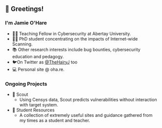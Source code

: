 
## 👋 Greetings!
 
### I'm Jamie O'Hare

- 👨‍💻 Teaching Fellow in Cybersecurity at Abertay University.
- 👨‍🎓 PhD student concentrating on the impacts of Internet-wide Scanning.
- 📚 Other research interests include bug bounties, cybersecurity education and pedagogy.
- 🐦On Twitter as [@TheHairyJ](www.twitter.com/thehairyj) too 
- 💻 Personal site @ oha.re.

### Ongoing Projects

 - 🔎 Scout
	 - Using Censys data, Scout predicts vulnerabilities without interaction with target system.
- 📑 Student Resources
	- A collection of extremely useful sites and guidance gathered from my times as a student and teacher.
